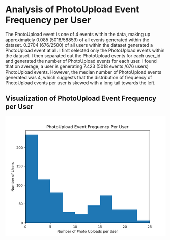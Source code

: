 # Analysis of PhotoUpload Event Frequency per User

The PhotoUpload event is one of 4 events within the data, making up approximately 0.085 (5018/58859) of all events generated within the dataset. 0.2704 (676/2500) of all users within the dataset generated a PhotoUpload event at all. I first selected only the PhotoUpload events within the dataset. I then separated out the PhotoUpload events for each user_id and generated the number of PhotoUpload events for each user. I found that on average, a user is generating 7.423 (5018 events /676 users) PhotoUpload events. However, the median number of PhotoUpload events generated was 4, which suggests that the distribution of frequency of PhotoUpload events per user is skewed with a long tail towards the left.


## Visualization of PhotoUpload Event Frequency per User

![Histogram of PhotoUpload Events Per User showing a bimodal distribution with skewed tail towards left.](./PhotoUploadEventsPerUserHistogram.png)
